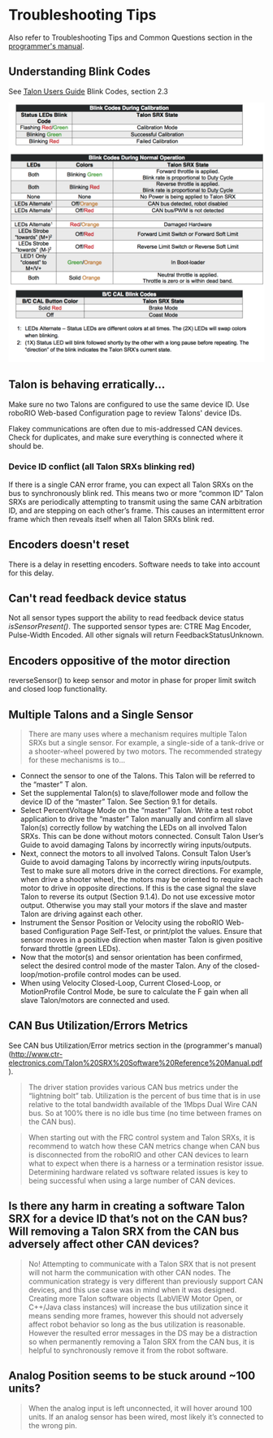 # Troubleshooting Tips
Also refer to Troubleshooting Tips and Common Questions section in the [programmer's manual](http://www.ctr-electronics.com/Talon%20SRX%20Software%20Reference%20Manual.pdf).

## Understanding Blink Codes
See [Talon Users Guide](http://www.ctr-electronics.com/Talon%20SRX%20User's%20Guide.pdf) Blink Codes, section 2.3

![Talon SRX Blink Codes](images/blink_codes.png)

## Talon is behaving erratically...
Make sure no two Talons are configured to use the same device ID. Use roboRIO Web-based Configuration page to review Talons' device IDs.

Flakey communications are often due to mis-addressed CAN devices. Check for duplicates, and make sure everything is connected where it should be.

### Device ID conflict (all Talon SRXs blinking red)
If there is a single CAN error frame, you can expect all Talon SRXs on the bus to synchronously blink red. This means two or more “common ID” Talon SRXs are periodically attempting to transmit using the same CAN arbitration ID, and are stepping on each other’s frame. This causes an intermittent error frame which then reveals itself when all Talon SRXs blink red.

## Encoders doesn't reset
There is a delay in resetting encoders. Software needs to take into account for this delay.

## Can't read feedback device status
Not all sensor types support the ability to read feedback device status _isSensorPresent()_. The supported sensor types are: CTRE Mag Encoder, Pulse-Width Encoded. All other signals will return FeedbackStatusUnknown.

## Encoders oppositive of the motor direction
reverseSensor() to keep sensor and motor in phase for proper limit switch and closed loop functionality.

## Multiple Talons and a Single Sensor
> There are many uses where a mechanism requires multiple Talon SRXs but a single sensor. For example, a single-side of a tank-drive or a shooter-wheel powered by two motors.
The recommended strategy for these mechanisms is to...
- Connect the sensor to one of the Talons. This Talon will be referred to the “master” T alon.
- Set the supplemental Talon(s) to slave/follower mode and follow the device ID of the “master” Talon. See Section 9.1 for details.
- Select PercentVoltage Mode on the “master” Talon. Write a test robot application to drive the “master” Talon manually and confirm all slave Talon(s) correctly follow by watching the LEDs on all involved Talon SRXs. This can be done without motors connected. Consult Talon User’s Guide to avoid damaging Talons by incorrectly wiring inputs/outputs.
- Next, connect the motors to all involved Talons. Consult Talon User’s Guide to avoid damaging Talons by incorrectly wiring inputs/outputs. Test to make sure all motors drive in the correct directions. For example, when drive a shooter wheel, the motors may be oriented to require each motor to drive in opposite directions. If this is the case signal the slave Talon to reverse its output (Section 9.1.4). Do not use excessive motor output. Otherwise you may stall your motors if the slave and master Talon are driving against each other.
- Instrument the Sensor Position or Velocity using the roboRIO Web-based Configuration Page Self-Test, or print/plot the values. Ensure that sensor moves in a positive direction when master Talon is given positive forward throttle (green LEDs).
- Now that the motor(s) and sensor orientation has been confirmed, select the desired control mode of the master Talon. Any of the closed-loop/motion-profile control modes can be used.
- When using Velocity Closed-Loop, Current Closed-Loop, or MotionProfile Control Mode, be sure to calculate the F gain when all slave Talon/motors are connected and used.

## CAN Bus Utilization/Errors Metrics
See CAN bus Utilization/Error metrics section in the (programmer's manual)(http://www.ctr-electronics.com/Talon%20SRX%20Software%20Reference%20Manual.pdf).
> The driver station provides various CAN bus metrics under the “lightning bolt” tab.
Utilization is the percent of bus time that is in use relative to the total bandwidth available of the 1Mbps Dual Wire CAN bus. So at 100% there is no idle bus time (no time between frames on the CAN bus).

> When starting out with the FRC control system and Talon SRXs, it is recommend to watch how these CAN metrics change when CAN bus is disconnected from the roboRIO and other CAN devices to learn what to expect when there is a harness or a termination resistor issue. Determining hardware related vs software related issues is key to being successful when using a large number of CAN devices.

## Is there any harm in creating a software Talon SRX for a device ID that’s not on the CAN bus? Will removing a Talon SRX from the CAN bus adversely affect other CAN devices?
> No! Attempting to communicate with a Talon SRX that is not present will not harm the communication with other CAN nodes. The communication strategy is very different than previously support CAN devices, and this use case was in mind when it was designed.
> Creating more Talon software objects (LabVIEW Motor Open, or C++/Java class instances) will increase the bus utilization since it means sending more frames, however this should not adversely affect robot behavior so long as the bus utilization is reasonable.
> However the resulted error messages in the DS may be a distraction so when permanently removing a Talon SRX from the CAN bus, it is helpful to synchronously remove it from the robot software.

## Analog Position seems to be stuck around ~100 units?
> When the analog input is left unconnected, it will hover around 100 units. If an analog sensor has been wired, most likely it’s connected to the wrong pin.
